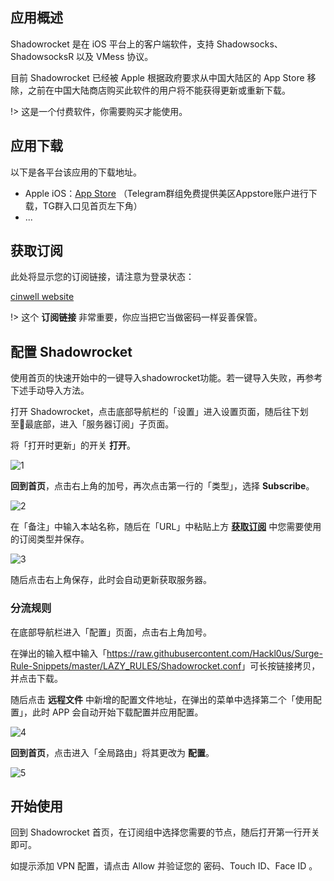 ## 应用概述

Shadowrocket 是在 iOS 平台上的客户端软件，支持 Shadowsocks、ShadowsocksR 以及 VMess 协议。

目前 Shadowrocket 已经被 Apple 根据政府要求从中国大陆区的 App Store 移除，之前在中国大陆商店购买此软件的用户将不能获得更新或重新下载。

!> 这是一个付费软件，你需要购买才能使用。

## 应用下载

以下是各平台该应用的下载地址。

- Apple iOS：[App Store](https://itunes.apple.com/us/app/shadowrocket/id932747118?mt=8) （Telegram群组免费提供美区Appstore账户进行下载，TG群入口见首页左下角）
- ...

## 获取订阅

此处将显示您的订阅链接，请注意为登录状态：

[cinwell website](/sublink?type=shadowrocket ':include :type=markdown')

!> 这个 **订阅链接** 非常重要，你应当把它当做密码一样妥善保管。

## 配置 Shadowrocket
使用首页的快速开始中的一键导入shadowrocket功能。若一键导入失败，再参考下述手动导入方法。

打开 Shadowrocket，点击底部导航栏的「设置」进入设置页面，随后往下划至最底部，进入「服务器订阅」子页面。

将「打开时更新」的开关 **打开**。

![1](https://i.loli.net/2019/01/13/5c3a5bee38465.jpeg ':size=600')

**回到首页**，点击右上角的加号，再次点击第一行的「类型」，选择 **Subscribe**。

![2](https://i.loli.net/2019/01/13/5c3a5ddd2f5bf.jpeg ':size=600')

在「备注」中输入本站名称，随后在「URL」中粘贴上方 **[获取订阅](#获取订阅)** 中您需要使用的订阅类型并保存。

![3](https://i.loli.net/2019/01/13/5c3a5edd7c257.jpeg ':size=200')

随后点击右上角保存，此时会自动更新获取服务器。

### 分流规则

在底部导航栏进入「配置」页面，点击右上角加号。

在弹出的输入框中输入「<https://raw.githubusercontent.com/Hackl0us/Surge-Rule-Snippets/master/LAZY_RULES/Shadowrocket.conf>」可长按链接拷贝，并点击下载。

随后点击 **远程文件** 中新增的配置文件地址，在弹出的菜单中选择第二个「使用配置」，此时 APP 会自动开始下载配置并应用配置。

![4](https://i.loli.net/2019/01/13/5c3a615f60e87.png ':size=600')

**回到首页**，点击进入「全局路由」将其更改为 **配置**。

![5](https://i.loli.net/2019/01/13/5c3a63f4adce6.jpeg ':size=400')

## 开始使用

回到 Shadowrocket 首页，在订阅组中选择您需要的节点，随后打开第一行开关即可。

如提示添加 VPN 配置，请点击 Allow 并验证您的 密码、Touch ID、Face ID 。
